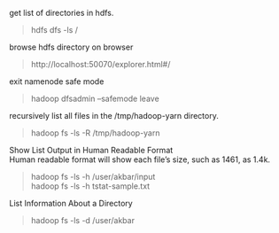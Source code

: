 get list of directories in hdfs.  
> hdfs dfs -ls /

browse hdfs directory on browser    
> http://localhost:50070/explorer.html#/  

exit namenode safe mode
> hadoop dfsadmin –safemode leave

recursively list all files in the /tmp/hadoop-yarn directory.
> hadoop fs -ls -R /tmp/hadoop-yarn

Show List Output in Human Readable Format  
Human readable format will show each file’s size, such as 1461, as 1.4k.
> hadoop fs -ls -h /user/akbar/input  
> hadoop fs -ls -h tstat-sample.txt

List Information About a Directory  
> hadoop fs -ls -d /user/akbar
